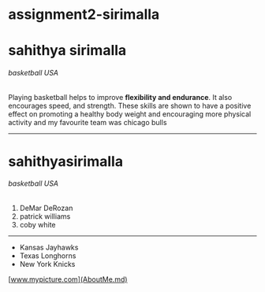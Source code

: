# assignment2-sirimalla

# sahithya sirimalla
###### basketball USA

 Playing basketball helps to improve **flexibility and endurance**. It also encourages speed, and strength. These skills are shown to have a positive effect on promoting a healthy body weight and encouraging more physical activity and my favourite team was chicago bulls
 
 ---

 # sahithyasirimalla 
 ###### basketball USA
 1. DeMar DeRozan 
 2. patrick williams 
 3. coby white 

 ---

 * Kansas Jayhawks 
 * Texas Longhorns
 * New York Knicks 

[www.mypicture.com](AboutMe.md)